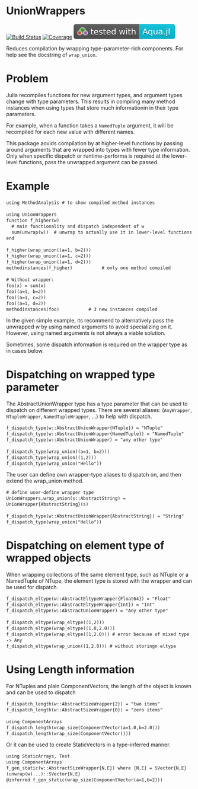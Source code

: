 # UnionWrappers

[![Build Status](https://github.com/bgctw/UnionWrappers.jl/actions/workflows/CI.yml/badge.svg?branch=main)](https://github.com/bgctw/UnionWrappers.jl/actions/workflows/CI.yml?query=branch%3Amain)
[![Coverage](https://codecov.io/gh/bgctw/UnionWrappers.jl/branch/main/graph/badge.svg)](https://codecov.io/gh/bgctw/UnionWrappers.jl)
[![Aqua](https://raw.githubusercontent.com/JuliaTesting/Aqua.jl/master/badge.svg)](https://github.com/JuliaTesting/Aqua.jl)

Reduces compilation by wrapping type-parameter-rich components.
For help see the docstring of `wrap_union`.

# Problem

Julia recompiles functions for new argument types, and argument types change 
with type parameters. This results in compiling many method instances when using types
that store much informationin in their type parameters.

For example, when a function takes a `NamedTuple` argument, it will be recompiled
for each new value with different names.

This package aovids compilation by at higher-level functions by passing around arguments that are wrapped into types with fewer type information. 
Only when specific dispatch or runtime-performa is required at the lower-level
functions, pass the unwrapped argument can be passed.

# Example

```
using MethodAnalysis # to show compiled method instances

using UnionWrappers
function f_higher(w)
  # main functionality and dispatch independent of w
  sum(unwrap(w))  # unwrap to actually use it in lower-level functions
end

f_higher(wrap_union((a=1, b=2)))
f_higher(wrap_union((a=1, c=2)))
f_higher(wrap_union((a=1, d=2)))
methodinstances(f_higher)           # only one method compiled

# Without wrapper:
foo(x) = sum(x)
foo((a=1, b=2))
foo((a=1, c=2))
foo((a=1, d=2))
methodinstances(foo)           # 3 new instances compiled
```

In the given simple example, its recommend to alternatively pass the unwrapped
w by using named arguments to avoid specializing on it. 
However, using named arguments is not always a viable solution.

Sometimes, some dispatch information is required on the wrapper type as in
cases below.

# Dispatching on wrapped type parameter

The AbstractUnionWrapper type has a type parameter that can be used
to dispatch on different wrapped types.
There are several aliases: (`AnyWrapper`, `NTupleWrapper`, `NamedTupleWrapper`, ...)
to help with dispatch.

```
f_dispatch_type(w::AbstractUnionWrapper{NTuple}) = "NTuple"
f_dispatch_type(w::AbstractUnionWrapper{NamedTuple}) = "NamedTuple"
f_dispatch_type(w::AbstractUnionWrapper) = "any other type"

f_dispatch_type(wrap_union((a=1, b=2)))
f_dispatch_type(wrap_union((1,2)))
f_dispatch_type(wrap_union("Hello"))
```

The user can define own wrapper-type aliases to dispatch on, and then 
extend the wrap_union method.
```
# define user-define wrapper type
UnionWrappers.wrap_union(s::AbstractString) = UnionWrapper{AbstractString}(s)

f_dispatch_type(w::AbstractUnionWrapper{AbstractString}) = "String"
f_dispatch_type(wrap_union("Hello"))
```

# Dispatching on element type of wrapped objects

When wrapping collections of the same element type, such as NTuple or
a NamedTuple of NTupe, the element type is stored with the wrapper
and can be used for dispatch.

```
f_dispatch_eltype(w::AbstractEltypeWrapper{Float64}) = "Float"
f_dispatch_eltype(w::AbstractEltypeWrapper{Int}) = "Int"
f_dispatch_eltype(w::AbstractUnionWrapper) = "Any other type"

f_dispatch_eltype(wrap_eltype((1,2)))
f_dispatch_eltype(wrap_eltype((1.0,2.0)))
f_dispatch_eltype(wrap_eltype((1,2.0))) # error because of mixed type -> Any
f_dispatch_eltype(wrap_union((1,2.0))) # without storingn eltype
```

# Using Length information

For NTuples and plain ComponentVectors, the length of the object is known
and can be used to dispatch

```
f_dispatch_length(w::AbstractSizeWrapper{2}) = "two items"
f_dispatch_length(w::AbstractSizeWrapper{0}) = "zero items"

using ComponentArrays
f_dispatch_length(wrap_size(ComponentVector(a=1.0,b=2.0)))
f_dispatch_length(wrap_size(ComponentVector()))
```

Or it can be used to create StaticVectors in a type-inferred manner.

```
using StaticArrays, Test
using ComponentArrays
f_gen_static(w::AbstractSizeWrapper{N,E}) where {N,E} = SVector{N,E}(unwrap(w)...)::SVector{N,E}
@inferred f_gen_static(wrap_size(ComponentVector(a=1,b=2)))
```







